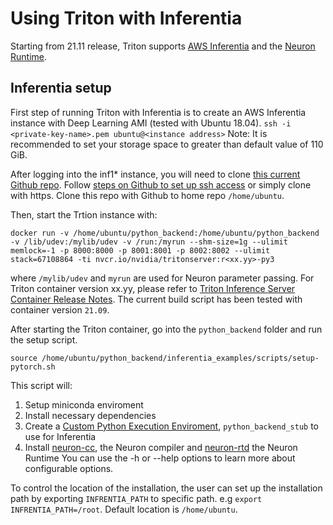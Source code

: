 <!--
# Copyright 2021, NVIDIA CORPORATION & AFFILIATES. All rights reserved.
#
# Redistribution and use in source and binary forms, with or without
# modification, are permitted provided that the following conditions
# are met:
#  * Redistributions of source code must retain the above copyright
#    notice, this list of conditions and the following disclaimer.
#  * Redistributions in binary form must reproduce the above copyright
#    notice, this list of conditions and the following disclaimer in the
#    documentation and/or other materials provided with the distribution.
#  * Neither the name of NVIDIA CORPORATION nor the names of its
#    contributors may be used to endorse or promote products derived
#    from this software without specific prior written permission.
#
# THIS SOFTWARE IS PROVIDED BY THE COPYRIGHT HOLDERS ``AS IS'' AND ANY
# EXPRESS OR IMPLIED WARRANTIES, INCLUDING, BUT NOT LIMITED TO, THE
# IMPLIED WARRANTIES OF MERCHANTABILITY AND FITNESS FOR A PARTICULAR
# PURPOSE ARE DISCLAIMED.  IN NO EVENT SHALL THE COPYRIGHT OWNER OR
# CONTRIBUTORS BE LIABLE FOR ANY DIRECT, INDIRECT, INCIDENTAL, SPECIAL,
# EXEMPLARY, OR CONSEQUENTIAL DAMAGES (INCLUDING, BUT NOT LIMITED TO,
# PROCUREMENT OF SUBSTITUTE GOODS OR SERVICES; LOSS OF USE, DATA, OR
# PROFITS; OR BUSINESS INTERRUPTION) HOWEVER CAUSED AND ON ANY THEORY
# OF LIABILITY, WHETHER IN CONTRACT, STRICT LIABILITY, OR TORT
# (INCLUDING NEGLIGENCE OR OTHERWISE) ARISING IN ANY WAY OUT OF THE USE
# OF THIS SOFTWARE, EVEN IF ADVISED OF THE POSSIBILITY OF SUCH DAMAGE.
-->

# Using Triton with Inferentia

Starting from 21.11 release, Triton supports [AWS Inferentia](https://aws.amazon.com/machine-learning/inferentia/) and the [Neuron Runtime](https://awsdocs-neuron.readthedocs-hosted.com/en/latest/neuron-intro/get-started.html).

## Inferentia setup

First step of running Triton with Inferentia is to create an AWS Inferentia instance with Deep Learning AMI (tested with Ubuntu 18.04).
`ssh -i <private-key-name>.pem ubuntu@<instance address>`
Note: It is recommended to set your storage space to greater than default value of 110 GiB.

After logging into the inf1* instance, you will need to clone [this current Github repo](https://github.com/triton-inference-server/python_backend). Follow [steps on Github to set up ssh access](https://docs.github.com/en/authentication/connecting-to-github-with-ssh) or simply clone with https.
Clone this repo with Github to home repo `/home/ubuntu`.

Then, start the Trtion instance with:
``` 
docker run -v /home/ubuntu/python_backend:/home/ubuntu/python_backend -v /lib/udev:/mylib/udev -v /run:/myrun --shm-size=1g --ulimit memlock=-1 -p 8000:8000 -p 8001:8001 -p 8002:8002 --ulimit stack=67108864 -ti nvcr.io/nvidia/tritonserver:r<xx.yy>-py3
```

where `/mylib/udev` and `myrun` are used for Neuron parameter passing. For Triton container version xx.yy, please refer to [Triton Inference Server Container Release Notes](https://docs.nvidia.com/deeplearning/triton-inference-server/release-notes/index.html). The current build script has been tested with container version `21.09`. 

After starting the Triton container, go into the `python_backend` folder and run the setup script.
```
source /home/ubuntu/python_backend/inferentia_examples/scripts/setup-pytorch.sh
```
This script will:
1. Setup miniconda enviroment
2. Install necessary dependencies
3. Create a [Custom Python Execution Enviroment](https://github.com/triton-inference-server/python_backend#using-custom-python-execution-environments), `python_backend_stub` to use for Inferentia
4. Install [neuron-cc](https://awsdocs-neuron.readthedocs-hosted.com/en/latest/neuron-guide/neuron-cc/index.html), the Neuron compiler and [neuron-rtd](https://awsdocs-neuron.readthedocs-hosted.com/en/latest/neuron-guide/neuron-runtime/overview.html) the Neuron Runtime
You can use the -h or --help options to learn more about configurable options. 

To control the location of the installation, the user can set up the installation path by exporting `INFRENTIA_PATH` to specific path. e.g `export INFRENTIA_PATH=/root`. Default location is `/home/ubuntu`.
